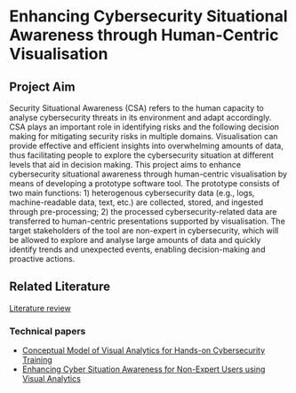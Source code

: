 # Enhancing Cybersecurity Situational Awareness through Human-Centric Visualisation

## Project Aim

Security Situational Awareness (CSA) refers to the human capacity to analyse cybersecurity threats in its environment and adapt accordingly. CSA plays an important role in identifying risks and the following decision making for mitigating security risks in multiple domains. Visualisation can provide effective and efficient insights into overwhelming amounts of data, thus facilitating people to explore the cybersecurity situation at different levels that aid in decision making. This project aims to enhance cybersecurity situational awareness through human-centric visualisation by means of developing a prototype software tool. The prototype consists of two main functions: 1) heterogenous cybersecurity data (e.g., logs, machine-readable data, text, etc.) are collected, stored, and ingested through pre-processing; 2) the processed cybersecurity-related data are transferred to human-centric presentations supported by visualisation. The target stakeholders of the tool are non-expert in cybersecurity, which will be allowed to explore and analyse large amounts of data and quickly identify trends and unexpected events, enabling decision-making and proactive actions.

## Related Literature

[Literature review](https://ieeexplore.ieee.org/stamp/stamp.jsp?arnumber=9782400)

### Technical papers

- [Conceptual Model of Visual Analytics for Hands-on Cybersecurity Training](https://ieeexplore.ieee.org/stamp/stamp.jsp?tp=&arnumber=9018081)
- [Enhancing Cyber Situation Awareness for Non-Expert Users using Visual Analytics](https://uwe-repository.worktribe.com/preview/920729/cybersa_final.pdf)
